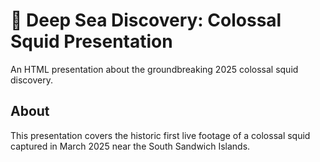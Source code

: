 # 🌊 Deep Sea Discovery: Colossal Squid Presentation

An HTML presentation about the groundbreaking 2025 colossal squid discovery.

## About

This presentation covers the historic first live footage of a colossal squid captured in March 2025 near the South Sandwich Islands. 


